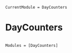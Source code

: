 ```@meta
CurrentModule = DayCounters
```

# DayCounters

```@index
```

```@autodocs
Modules = [DayCounters]
```
